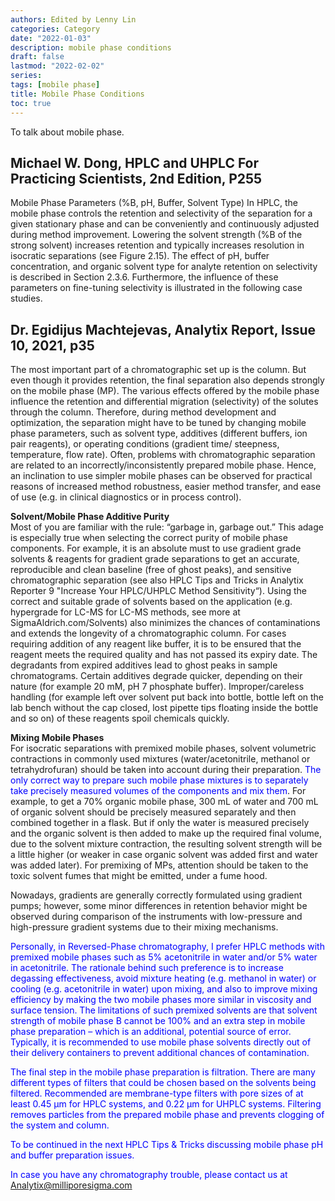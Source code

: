 ```yaml
---
authors: Edited by Lenny Lin
categories: Category
date: "2022-01-03"
description: mobile phase conditions
draft: false
lastmod: "2022-02-02"
series: 
tags: [mobile phase]
title: Mobile Phase Conditions
toc: true
---
```


To talk about mobile phase.

<!--more-->


## Michael W. Dong, HPLC and UHPLC For Practicing Scientists, 2nd Edition, P255  

Mobile Phase Parameters (%B, pH, Buffer, Solvent Type) In HPLC, the mobile phase controls the retention and selectivity of the separation for a given stationary phase and can be conveniently and continuously adjusted during method improvement.  Lowering the solvent strength (%B of the strong solvent) increases retention and typically increases resolution in isocratic separations (see Figure 2.15). The effect of pH, buffer concentration, and organic solvent type for analyte retention on selectivity is described in Section 2.3.6. Furthermore, the influence of these parameters on fine-tuning selectivity is illustrated in the following case studies.


## Dr. Egidijus Machtejevas, Analytix Report, Issue 10, 2021, p35

The most important part of a chromatographic set up is the column. But even though it provides retention, the final separation also depends strongly on the mobile phase (MP). The various effects offered by the mobile phase influence the retention and differential migration (selectivity) of the solutes through the column. Therefore, during method development and optimization, the separation might have to be tuned by changing mobile phase parameters, such as solvent type, additives (different buffers, ion pair reagents), or operating conditions (gradient time/ steepness, temperature, flow rate). Often, problems with chromatographic separation are related to an incorrectly/inconsistently prepared mobile phase. Hence, an inclination to use simpler mobile phases can be observed for practical reasons of increased method robustness, easier method transfer, and ease of use (e.g. in clinical diagnostics or in process control).

**Solvent/Mobile Phase Additive Purity**    
Most of you are familiar with the rule: “garbage in, garbage out.” This adage is especially true when selecting the correct purity of mobile phase components. For example, it is an absolute must to use gradient grade solvents & reagents for gradient grade separations to get an accurate, reproducible and clean baseline (free of ghost peaks), and sensitive chromatographic separation (see also HPLC Tips and Tricks in Analytix Reporter 9 "Increase Your HPLC/UHPLC Method Sensitivity“). Using the correct and suitable grade of solvents based on the application (e.g. hypergrade for LC-MS for LC-MS methods, see more at SigmaAldrich.com/Solvents) also minimizes the chances of contaminations and extends the longevity of a chromatographic column. For cases requiring addition of any reagent like buffer, it is to be ensured that the reagent meets the required quality and has not passed its expiry date. The degradants from expired additives lead to ghost peaks in sample chromatograms. Certain additives degrade quicker, depending on their nature (for example 20 mM, pH 7 phosphate buffer). Improper/careless handling (for example left over solvent put back into bottle, bottle left on the lab bench without the cap closed, lost pipette tips floating inside the bottle and so on) of these reagents spoil chemicals quickly. 

**Mixing Mobile Phases**   
For isocratic separations with premixed mobile phases, solvent volumetric contractions in commonly used mixtures (water/acetonitrile, methanol or tetrahydrofuran) should be taken into account during their preparation. <font color ="blue">The only correct way to prepare such mobile phase mixtures is to separately take precisely measured volumes of the components and mix them</font>. For example, to get a 70% organic mobile phase, 300 mL of water and 700 mL of organic solvent should be precisely measured separately and then combined together in a flask. But if only the water is measured precisely and the organic solvent is then added to make up the required final volume, due to the solvent mixture contraction, the resulting solvent strength will be a little higher (or weaker in case organic solvent was added first and water was added later). For premixing of MPs, attention should be taken to the toxic solvent fumes that might be emitted, under a fume hood. 

Nowadays, gradients are generally correctly formulated using gradient pumps; however, some minor differences in retention behavior might be observed during comparison of the instruments with low-pressure and high-pressure gradient systems due to their mixing mechanisms. 

<font color ="blue">Personally, in Reversed-Phase chromatography, I prefer HPLC methods with premixed mobile phases such as 5% acetonitrile in water and/or 5% water in acetonitrile. The rationale behind such preference is to increase degassing effectiveness, avoid mixture heating (e.g. methanol in water) or cooling (e.g. acetonitrile in water) upon mixing, and also to improve mixing efficiency by making the two mobile phases more similar in viscosity and surface tension. The limitations of such premixed solvents are that solvent strength of mobile phase B cannot be 100% and an extra step in mobile phase preparation – which is an additional, potential source of error. Typically, it is recommended to use mobile phase solvents directly out of their delivery containers to prevent additional chances of contamination. 

The final step in the mobile phase preparation is filtration. There are many different types of filters that could be chosen based on the solvents being filtered. Recommended are membrane-type filters with pore sizes of at least 0.45 µm for HPLC systems, and 0.22 µm for UHPLC systems. Filtering removes particles from the prepared mobile phase and prevents clogging of the system and column. 

To be continued in the next HPLC Tips & Tricks discussing mobile phase pH and buffer preparation issues. 

In case you have any chromatography trouble, please contact us at Analytix@milliporesigma.com